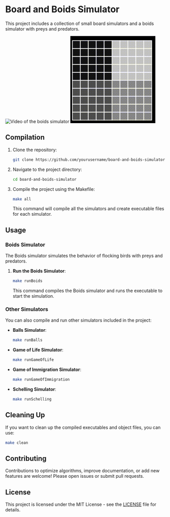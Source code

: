 # Board and Boids Simulator

This project includes a collection of small board simulators and a boids simulator with preys and predators.

![Video of the boids simulator](images/Boids.gif)
![Video of the immigration simulator](images/Immigration.gif)

## Compilation

1. Clone the repository:

    ```bash
    git clone https://github.com/yourusername/board-and-boids-simulator.git
    ```

2. Navigate to the project directory:

    ```bash
    cd board-and-boids-simulator
    ```

3. Compile the project using the Makefile:

    ```bash
    make all
    ```

   This command will compile all the simulators and create executable files for each simulator.

## Usage

### Boids Simulator

The Boids simulator simulates the behavior of flocking birds with preys and predators.

1. **Run the Boids Simulator**:

    ```bash
    make runBoids
    ```

   This command compiles the Boids simulator and runs the executable to start the simulation.

### Other Simulators

You can also compile and run other simulators included in the project:

- **Balls Simulator**:
    ```bash
    make runBalls
    ```

- **Game of Life Simulator**:
    ```bash
    make runGameOfLife
    ```

- **Game of Immigration Simulator**:
    ```bash
    make runGameOfImmigration
    ```

- **Schelling Simulator**:
    ```bash
    make runSchelling
    ```

## Cleaning Up

If you want to clean up the compiled executables and object files, you can use:

```bash
make clean
```

## Contributing

Contributions to optimize algorithms, improve documentation, or add new features are welcome! Please open issues or submit pull requests.

## License

This project is licensed under the MIT License - see the [LICENSE](LICENSE) file for details.